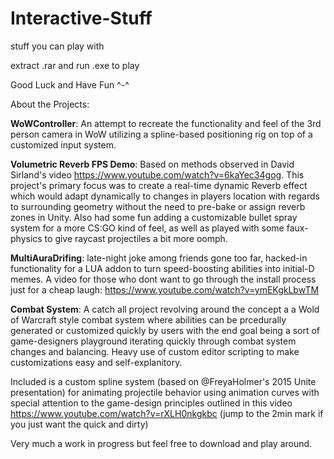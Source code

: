 # Interactive-Stuff
stuff you can play with

extract .rar and run .exe to play

Good Luck and Have Fun ^-^


About the Projects:

**WoWController**:
An attempt to recreate the functionality and feel of the 3rd person camera in WoW utilizing a spline-based positioning rig on top of a customized input system.

**Volumetric Reverb FPS Demo**:
Based on methods observed in David Sirland's video https://www.youtube.com/watch?v=6kaYec34gog.
This project's primary focus was to create a real-time dynamic Reverb effect which would adapt dynamically to 
changes in players location with regards to surrounding geometry without the need to pre-bake or assign reverb zones in Unity.
Also had some fun adding a customizable bullet spray system for a more CS:GO kind of feel, as well as played with some faux-physics to give raycast projectiles a bit more oomph.

**MultiAuraDrifing**:
late-night joke among friends gone too far, hacked-in functionality for a LUA addon to turn speed-boosting abilities into initial-D memes. A video for those who dont want to go through the install process just for a cheap laugh: https://www.youtube.com/watch?v=ymEKgkLbwTM

**Combat System**:
A catch all project revolving around the concept a a Wold of Warcraft style combat system where abilities can be prcedurally generated or customized quickly by users with the end goal being a sort of game-designers playground iterating quickly through combat system changes and balancing. Heavy use of custom editor scripting to make customizations easy and self-explanitory.

Included is a custom spline system (based on @FreyaHolmer's 2015 Unite presentation) for animating projectile behavior using animation curves with special attention to the game-design principles outlined in this video https://www.youtube.com/watch?v=rXLH0nkgkbc (jump to the 2min mark if you just want the quick and dirty)

Very much a work in progress but feel free to download and play around.












